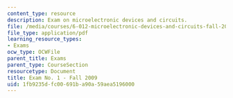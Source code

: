 ```yaml
---
content_type: resource
description: Exam on microelectronic devices and circuits.
file: /media/courses/6-012-microelectronic-devices-and-circuits-fall-2009/1fb9235dfc00691ba90a59aea5196000_MIT6_012F09_exam1.pdf
file_type: application/pdf
learning_resource_types:
- Exams
ocw_type: OCWFile
parent_title: Exams
parent_type: CourseSection
resourcetype: Document
title: Exam No. 1 - Fall 2009
uid: 1fb9235d-fc00-691b-a90a-59aea5196000
---
```

